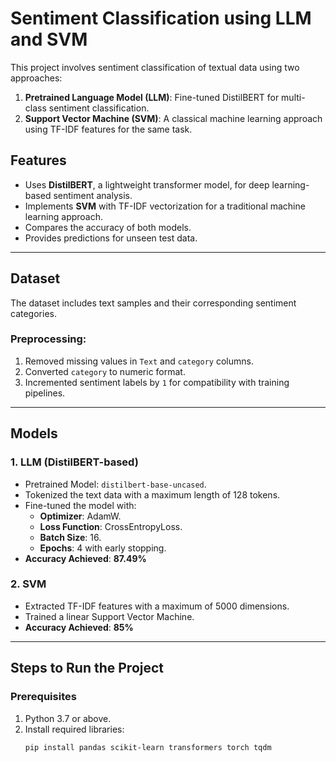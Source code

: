 # Sentiment Classification using LLM and SVM

This project involves sentiment classification of textual data using two approaches:  
1. **Pretrained Language Model (LLM)**: Fine-tuned DistilBERT for multi-class sentiment classification.  
2. **Support Vector Machine (SVM)**: A classical machine learning approach using TF-IDF features for the same task.

## Features

- Uses **DistilBERT**, a lightweight transformer model, for deep learning-based sentiment analysis.
- Implements **SVM** with TF-IDF vectorization for a traditional machine learning approach.
- Compares the accuracy of both models.
- Provides predictions for unseen test data.

---

## Dataset
The dataset includes text samples and their corresponding sentiment categories.  

### Preprocessing:
1. Removed missing values in `Text` and `category` columns.
2. Converted `category` to numeric format.
3. Incremented sentiment labels by `1` for compatibility with training pipelines.

---

## Models

### **1. LLM (DistilBERT-based)**
- Pretrained Model: `distilbert-base-uncased`.
- Tokenized the text data with a maximum length of 128 tokens.
- Fine-tuned the model with:
  - **Optimizer**: AdamW.
  - **Loss Function**: CrossEntropyLoss.
  - **Batch Size**: 16.
  - **Epochs**: 4 with early stopping.
- **Accuracy Achieved**: **87.49%**

### **2. SVM**
- Extracted TF-IDF features with a maximum of 5000 dimensions.
- Trained a linear Support Vector Machine.
- **Accuracy Achieved**: **85%**

---

## Steps to Run the Project

### Prerequisites
1. Python 3.7 or above.
2. Install required libraries:
   ```bash
   pip install pandas scikit-learn transformers torch tqdm
